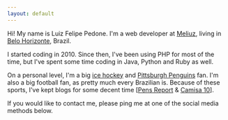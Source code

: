 ```yaml
---
layout: default
---
```


Hi! My name is Luiz Felipe Pedone. I'm a web developer at <a href="http://www.meliuz.com.br/" title="Cupom de Desconto - Meliuz">Meliuz</a>, living in [Belo Horizonte](http://en.wikipedia.org/wiki/Belo_Horizonte), Brazil.

I started coding in 2010. Since then, I've been using PHP for most of the time, but I've spent some time coding in Java, Python and Ruby as well.

On a personal level, I'm a big [ice hockey](http://www.nhl.com/) and [Pittsburgh Penguins](http://penguins.nhl.com/) fan. I'm also a big football fan, as pretty much every Brazilian is. Because of these sports, I've kept blogs for some decent time [[Pens Report](http://penguinsreport.blogspot.com.br/) & [Camisa 10](http://camisa10.blogspot.com.br/)].

If you would like to contact me, please ping me at one of the social media methods below.
